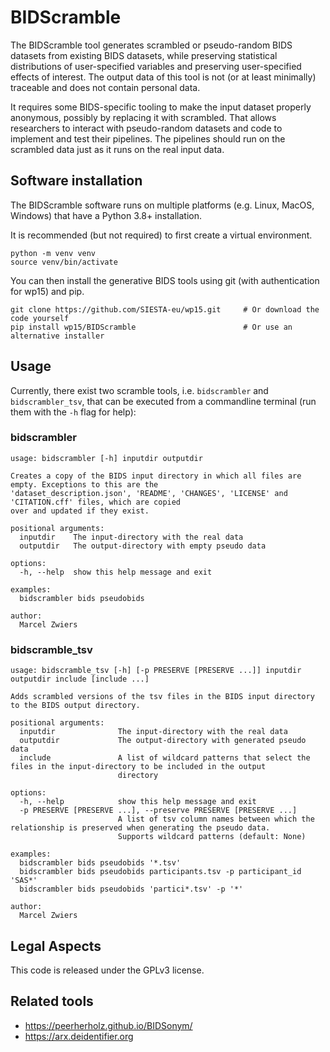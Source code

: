 # BIDScramble

The BIDScramble tool generates scrambled or pseudo-random BIDS datasets from existing BIDS datasets, while preserving statistical distributions of user-specified variables and preserving user-specified effects of interest. The output data of this tool is not (or at least minimally) traceable and does not contain personal data.

It requires some BIDS-specific tooling to make the input dataset properly anonymous, possibly by replacing it with scrambled. That allows researchers to interact with pseudo-random datasets and code to implement and test their pipelines. The pipelines should run on the scrambled data just as it runs on the real input data.

## Software installation

The BIDScramble software runs on multiple platforms (e.g. Linux, MacOS, Windows) that have a Python 3.8+ installation.

It is recommended (but not required) to first create a virtual environment.

```console
python -m venv venv
source venv/bin/activate
```

You can then install the generative BIDS tools using git (with authentication for wp15) and pip.

```console
git clone https://github.com/SIESTA-eu/wp15.git     # Or download the code yourself
pip install wp15/BIDScramble                        # Or use an alternative installer
```

## Usage

Currently, there exist two scramble tools, i.e. `bidscrambler` and `bidscrambler_tsv`, that can be executed from a commandline terminal (run them with the `-h` flag for help):

### bidscrambler

```console
usage: bidscrambler [-h] inputdir outputdir

Creates a copy of the BIDS input directory in which all files are empty. Exceptions to this are the
'dataset_description.json', 'README', 'CHANGES', 'LICENSE' and 'CITATION.cff' files, which are copied
over and updated if they exist.

positional arguments:
  inputdir    The input-directory with the real data
  outputdir   The output-directory with empty pseudo data

options:
  -h, --help  show this help message and exit

examples:
  bidscrambler bids pseudobids

author:
  Marcel Zwiers
```

### bidscramble_tsv

```console
usage: bidscramble_tsv [-h] [-p PRESERVE [PRESERVE ...]] inputdir outputdir include [include ...]

Adds scrambled versions of the tsv files in the BIDS input directory to the BIDS output directory.

positional arguments:
  inputdir              The input-directory with the real data
  outputdir             The output-directory with generated pseudo data
  include               A list of wildcard patterns that select the files in the input-directory to be included in the output
                        directory

options:
  -h, --help            show this help message and exit
  -p PRESERVE [PRESERVE ...], --preserve PRESERVE [PRESERVE ...]
                        A list of tsv column names between which the relationship is preserved when generating the pseudo data.
                        Supports wildcard patterns (default: None)

examples:
  bidscrambler bids pseudobids '*.tsv'
  bidscrambler bids pseudobids participants.tsv -p participant_id 'SAS*'
  bidscrambler bids pseudobids 'partici*.tsv' -p '*' 

author:
  Marcel Zwiers
```

## Legal Aspects

This code is released under the GPLv3 license.

## Related tools

- https://peerherholz.github.io/BIDSonym/
- https://arx.deidentifier.org
